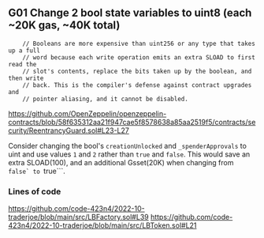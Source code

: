 

## G01 Change 2 bool state variables to uint8 (each ~20K gas, ~40K total)
```    
    // Booleans are more expensive than uint256 or any type that takes up a full
    // word because each write operation emits an extra SLOAD to first read the
    // slot's contents, replace the bits taken up by the boolean, and then write
    // back. This is the compiler's defense against contract upgrades and
    // pointer aliasing, and it cannot be disabled.
```
https://github.com/OpenZeppelin/openzeppelin-contracts/blob/58f635312aa21f947cae5f8578638a85aa2519f5/contracts/security/ReentrancyGuard.sol#L23-L27

Consider changing the bool's ```creationUnlocked``` and ```_spenderApprovals``` to uint and use values ```1``` and ```2``` rather than ```true``` and ```false```.
This would save an extra SLOAD(100), and an additional Gsset(20K) when changing from ```false` to ```true```.

### Lines of code
https://github.com/code-423n4/2022-10-traderjoe/blob/main/src/LBFactory.sol#L39
https://github.com/code-423n4/2022-10-traderjoe/blob/main/src/LBToken.sol#L21

